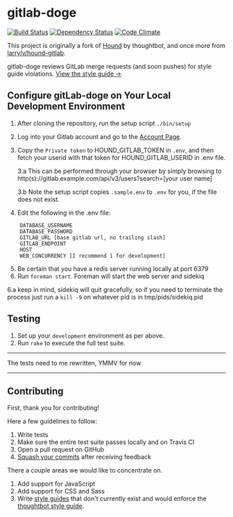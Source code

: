 gitlab-doge
=====

[![Build Status](https://travis-ci.org/esabelhaus/gitlab-doge.svg?branch=master)](http://travis-ci.org/esabelhaus/gitlab-doge?branch=master)
[![Dependency Status](https://gemnasium.com/esabelhaus/gitlab-doge.svg)](https://gemnasium.com/esabelhaus/gitlab-doge)
[![Code Climate](https://codeclimate.com/github/esabelhaus/gitlab-doge.png)](https://codeclimate.com/github/esabelhaus/gitlab-doge)

This project is originally a fork of [Hound](https://github.com/thoughtbot/hound) by thoughtbot, and once more
from [larrylv/hound-gitlab](https://github.com/larrylv/hound-gitlab).

gitlab-doge reviews GitLab merge requests (and soon pushes) for style guide violations. [View the style
guide &rarr;](https://github.com/thoughtbot/guides/tree/master/style)

## Configure gitLab-doge on Your Local Development Environment

1. After cloning the repository, run the setup script `./bin/setup`
2. Log into your Gitlab account and go to the [Account Page](https://gitlab.com/profile/account).
3. Copy the `Private token` to HOUND_GITLAB_TOKEN in `.env`, and then fetch your userid
   with that token for HOUND_GITLAB_USERID in .env file.

   3.a This can be performed through your browser by simply browsing to http(s)://gitlab.example.com/api/v3/users?search=[your user name]

   3.b Note the setup script copies `.sample.env` to `.env` for you, if the file does not exist.
4. Edit the following in the .env file:
```
	DATABASE_USERNAME
	DATABASE_PASSWORD
	GITLAB_URL [base gitlab url, no trailing slash]
	GITLAB_ENDPOINT
	HOST
	WEB_CONCURRENCY [I recommend 1 for development]
```
5. Be certain that you have a redis server running locally at port 6379
6. Run `foreman start`. Foreman will start the web server and sidekiq

  6.a keep in mind, sidekiq will quit gracefully, so if you need to terminate the process just run a `kill -9` on whatever pid  is in tmp/pids/sidekiq.pid

Testing
-----------

1. Set up your `development` environment as per above.
2. Run `rake` to execute the full test suite.

***
The tests need to me rewritten, YMMV for now
***

Contributing
------------

First, thank you for contributing!

Here a few guidelines to follow:

1. Write tests
2. Make sure the entire test suite passes locally and on Travis CI
3. Open a pull request on GitHub
4. [Squash your commits](https://github.com/thoughtbot/guides/tree/master/protocol/git#write-a-feature) after receiving feedback

There a couple areas we would like to concentrate on.

1. Add support for JavaScript
2. Add support for CSS and Sass
3. Write [style guides](app/models/style_guide) that don't currently exist and
   would enforce the
   [thoughtbot style guide](https://github.com/thoughtbot/guides).
